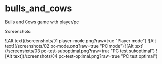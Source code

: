 # bulls_and_cows

Bulls and Cows game with player/pc

Screenshots:

![Alt text](/screenshots/01 player-mode.png?raw=true "Player mode")
![Alt text](/screenshots/02 pc-mode.png?raw=true "PC mode")
![Alt text](/screenshots/03 pc-test-suboptimal.png?raw=true "PC test suboptimal")
![Alt text](/screenshots/04 pc-test-optimal.png?raw=true "PC test optimal")
